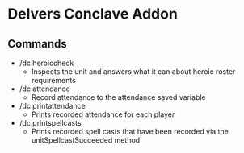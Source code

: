 # Delvers Conclave Addon
## Commands
* /dc heroiccheck
  * Inspects the unit and answers what it can about heroic roster requirements
* /dc attendance
  * Record attendance to the attendance saved variable
* /dc printattendance
  * Prints recorded attendance for each player
* /dc printspellcasts
  * Prints recorded spell casts that have been recorded via the unitSpellcastSucceeded method